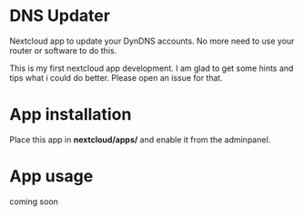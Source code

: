 # DNS Updater
Nextcloud app to update your DynDNS accounts.
No more need to use your router or software to do this.

This is my first nextcloud app development.
I am glad to get some hints and tips what i could do better.
Please open an issue for that.

# App installation
Place this app in **nextcloud/apps/** and enable it from the adminpanel.

# App usage
coming soon
